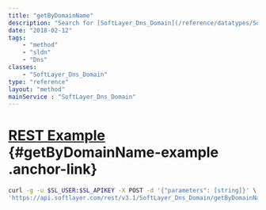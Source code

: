 ```yaml
---
title: "getByDomainName"
description: "Search for [SoftLayer_Dns_Domain](/reference/datatypes/SoftLayer_Dns_Domain) records by domain name. getByDomainName() performs an inclusive search for domain records, returning multiple records based on partial name matches. Use this method to locate domain records if you don't have access to their id numbers. "
date: "2018-02-12"
tags:
    - "method"
    - "sldn"
    - "Dns"
classes:
    - "SoftLayer_Dns_Domain"
type: "reference"
layout: "method"
mainService : "SoftLayer_Dns_Domain"
---
```


# [REST Example](#getByDomainName-example) <a href="/article/rest/"><i class="fas fa-question"></i></a> {#getByDomainName-example .anchor-link} 
```bash
curl -g -u $SL_USER:$SL_APIKEY -X POST -d '{"parameters": [string]}' \
'https://api.softlayer.com/rest/v3.1/SoftLayer_Dns_Domain/getByDomainName'
```
